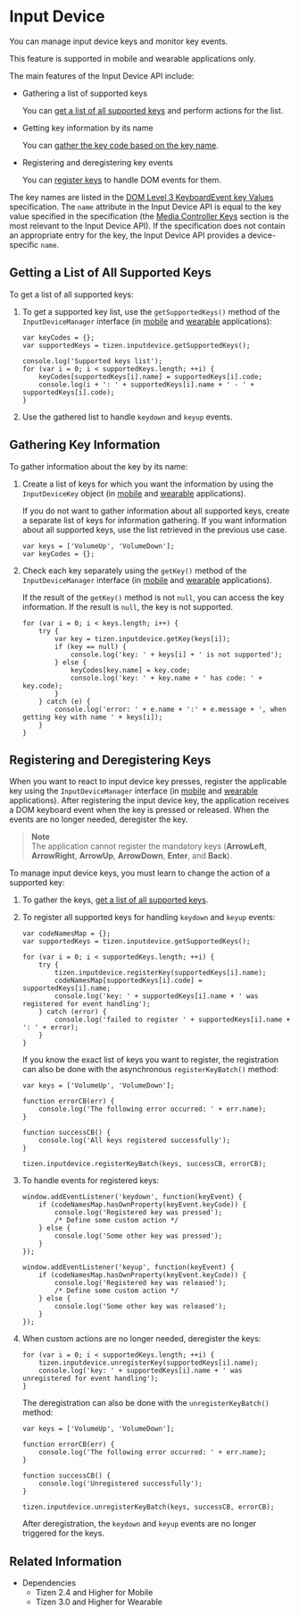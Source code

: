 # Input Device

You can manage input device keys and monitor key events.

This feature is supported in mobile and wearable applications only.

The main features of the Input Device API include:

- Gathering a list of supported keys   

  You can [get a list of all supported keys](#getting-a-list-of-all-supported-keys) and perform actions for the list.

- Getting key information by its name   

  You can [gather the key code based on the key name](#gathering-key-information).

- Registering and deregistering key events   

  You can [register keys](#registering-and-deregistering-keys) to handle DOM events for them.

The key names are listed in the [DOM Level 3 KeyboardEvent key Values](http://www.w3.org/TR/2014/WD-DOM-Level-3-Events-key-20140612) specification. The `name` attribute in the Input Device API is equal to the key value specified in the specification (the [Media Controller Keys](http://www.w3.org/TR/2014/WD-DOM-Level-3-Events-key-20140612/#keys-media-controller) section is the most relevant to the Input Device API). If the specification does not contain an appropriate entry for the key, the Input Device API provides a device-specific `name`.

## Getting a List of All Supported Keys

To get a list of all supported keys:

1. To get a supported key list, use the `getSupportedKeys()` method of the `InputDeviceManager` interface (in [mobile](../../api/latest/device_api/mobile/tizen/inputdevice.html#InputDeviceManager) and [wearable](../../api/latest/device_api/wearable/tizen/inputdevice.html#InputDeviceManager) applications):

   ```
   var keyCodes = {};
   var supportedKeys = tizen.inputdevice.getSupportedKeys();

   console.log('Supported keys list');
   for (var i = 0; i < supportedKeys.length; ++i) {
       keyCodes[supportedKeys[i].name] = supportedKeys[i].code;
       console.log(i + ': ' + supportedKeys[i].name + ' - ' + supportedKeys[i].code);
   }
   ```

2. Use the gathered list to handle `keydown` and `keyup` events.

## Gathering Key Information

To gather information about the key by its name:

1. Create a list of keys for which you want the information by using the `InputDeviceKey` object (in [mobile](../../api/latest/device_api/mobile/tizen/inputdevice.html#InputDeviceKey) and [wearable](../../api/latest/device_api/wearable/tizen/inputdevice.html#InputDeviceKey) applications).

   If you do not want to gather information about all supported keys, create a separate list of keys for information gathering. If you want information about all supported keys, use the list retrieved in the previous use case.

   ```
   var keys = ['VolumeUp', 'VolumeDown'];
   var keyCodes = {};
   ```

2. Check each key separately using the `getKey()` method of the `InputDeviceManager` interface (in [mobile](../../api/latest/device_api/mobile/tizen/inputdevice.html#InputDeviceManager) and [wearable](../../api/latest/device_api/wearable/tizen/inputdevice.html#InputDeviceManager) applications).

   If the result of the `getKey()` method is not `null`, you can access the key information. If the result is `null`, the key is not supported.

   ```
   for (var i = 0; i < keys.length; i++) {
       try {
           var key = tizen.inputdevice.getKey(keys[i]);
           if (key == null) {
               console.log('key: ' + keys[i] + ' is not supported');
           } else {
               keyCodes[key.name] = key.code;
               console.log('key: ' + key.name + ' has code: ' + key.code);
           }
       } catch (e) {
           console.log('error: ' + e.name + ':' + e.message + ', when getting key with name ' + keys[i]);
       }
   }
   ```

## Registering and Deregistering Keys

When you want to react to input device key presses, register the applicable key using the `InputDeviceManager` interface (in [mobile](../../api/latest/device_api/mobile/tizen/inputdevice.html#InputDeviceManager) and [wearable](../../api/latest/device_api/wearable/tizen/inputdevice.html#InputDeviceManager) applications). After registering the input device key, the application receives a DOM keyboard event when the key is pressed or released. When the events are no longer needed, deregister the key.

> **Note**  
> The application cannot register the mandatory keys (**ArrowLeft**, **ArrowRight**, **ArrowUp**, **ArrowDown**, **Enter**, and **Back**).

To manage input device keys, you must learn to change the action of a supported key:

1. To gather the keys, [get a list of all supported keys](#getting-a-list-of-all-supported-keys).

2. To register all supported keys for handling `keydown` and `keyup` events:

   ```
   var codeNamesMap = {};
   var supportedKeys = tizen.inputdevice.getSupportedKeys();

   for (var i = 0; i < supportedKeys.length; ++i) {
       try {
           tizen.inputdevice.registerKey(supportedKeys[i].name);
           codeNamesMap[supportedKeys[i].code] = supportedKeys[i].name;
           console.log('key: ' + supportedKeys[i].name + ' was registered for event handling');
       } catch (error) {
           console.log('failed to register ' + supportedKeys[i].name + ': ' + error);
       }
   }
   ```

   If you know the exact list of keys you want to register, the registration can also be done with the asynchronous `registerKeyBatch()` method:

   ```
   var keys = ['VolumeUp', 'VolumeDown'];

   function errorCB(err) {
       console.log('The following error occurred: ' + err.name);
   }

   function successCB() {
       console.log('All keys registered successfully');
   }

   tizen.inputdevice.registerKeyBatch(keys, successCB, errorCB);
   ```

3. To handle events for registered keys:

   ```
   window.addEventListener('keydown', function(keyEvent) {
       if (codeNamesMap.hasOwnProperty(keyEvent.keyCode)) {
           console.log('Registered key was pressed');
           /* Define some custom action */
       } else {
           console.log('Some other key was pressed');
       }
   });

   window.addEventListener('keyup', function(keyEvent) {
       if (codeNamesMap.hasOwnProperty(keyEvent.keyCode)) {
           console.log('Registered key was released');
           /* Define some custom action */
       } else {
           console.log('Some other key was released');
       }
   });
   ```

4. When custom actions are no longer needed, deregister the keys:

   ```
   for (var i = 0; i < supportedKeys.length; ++i) {
       tizen.inputdevice.unregisterKey(supportedKeys[i].name);
       console.log('key: ' + supportedKeys[i].name + ' was unregistered for event handling');
   }
   ```

   The deregistration can also be done with the `unregisterKeyBatch()` method:

   ```
   var keys = ['VolumeUp', 'VolumeDown'];

   function errorCB(err) {
       console.log('The following error occurred: ' + err.name);
   }

   function successCB() {
       console.log('Unregistered successfully');
   }

   tizen.inputdevice.unregisterKeyBatch(keys, successCB, errorCB);
   ```

   After deregistration, the `keydown` and `keyup` events are no longer triggered for the keys.

## Related Information
* Dependencies   
  - Tizen 2.4 and Higher for Mobile
  - Tizen 3.0 and Higher for Wearable
